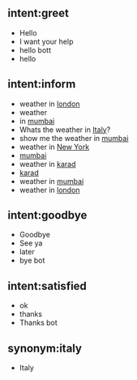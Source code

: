 ## intent:greet
- Hello
- I want your help
- hello bott
- hello

## intent:inform
- weather in [london](location)
- weather
- in [mumbai](location)
- Whats the weather in [Italy](location:italy)?
- show me the weather in [mumbai](location)
- weather in [New York](location)
- [mumbai](location)
- weather in [karad](location)
- [karad](location)
- weather in [mumbai](location)
- weather in [london](location)

## intent:goodbye
- Goodbye
- See ya
- later
- bye bot

## intent:satisfied
- ok
- thanks
- Thanks bot

## synonym:italy
- Italy
